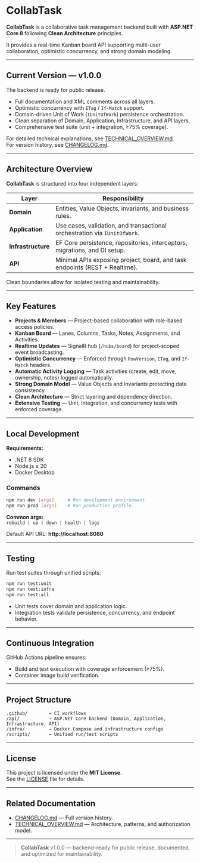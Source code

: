 # CollabTask

**CollabTask** is a collaborative task management backend built with **ASP.NET Core 8** following **Clean Architecture** principles.

It provides a real-time Kanban board API supporting multi-user collaboration, optimistic concurrency, and strong domain modeling.

---

## Current Version — v1.0.0

The backend is ready for public release.

- Full documentation and XML comments across all layers.
- Optimistic concurrency with `ETag` / `If-Match` support.
- Domain-driven Unit of Work (`IUnitOfWork`) persistence orchestration.
- Clean separation of Domain, Application, Infrastructure, and API layers.
- Comprehensive test suite (unit + integration, ≥75% coverage).

For detailed technical explanations, see [TECHNICAL_OVERVIEW.md](docs/TECHNICAL_OVERVIEW.md).  
For version history, see [CHANGELOG.md](./CHANGELOG.md).

---

## Architecture Overview

**CollabTask** is structured into four independent layers:

| Layer | Responsibility |
|-------|----------------|
| **Domain** | Entities, Value Objects, invariants, and business rules. |
| **Application** | Use cases, validation, and transactional orchestration via `IUnitOfWork`. |
| **Infrastructure** | EF Core persistence, repositories, interceptors, migrations, and DI setup. |
| **API** | Minimal APIs exposing project, board, and task endpoints (REST + Realtime). |

Clean boundaries allow for isolated testing and maintainability.  

---

## Key Features

- **Projects & Members** — Project-based collaboration with role-based access policies.  
- **Kanban Board** — Lanes, Columns, Tasks, Notes, Assignments, and Activities.  
- **Realtime Updates** — SignalR hub (`/hubs/board`) for project-scoped event broadcasting.  
- **Optimistic Concurrency** — Enforced through `RowVersion`, `ETag`, and `If-Match` headers.  
- **Automatic Activity Logging** — Task activities (create, edit, move, ownership, notes) logged automatically.  
- **Strong Domain Model** — Value Objects and invariants protecting data consistency.  
- **Clean Architecture** — Strict layering and dependency direction.  
- **Extensive Testing** — Unit, integration, and concurrency tests with enforced coverage.  

---

## Local Development

**Requirements:**  
- .NET 8 SDK  
- Node.js ≥ 20  
- Docker Desktop

### Commands
```bash
npm run dev [args]     # Run development environment
npm run prod [args]    # Run production profile
```

**Common args:**  
`rebuild | up | down | health | logs`

Default API URL: **http://localhost:8080**

---

## Testing

Run test suites through unified scripts:

```bash
npm run test:unit
npm run test:infra
npm run test:all
```

- Unit tests cover domain and application logic.
- Integration tests validate persistence, concurrency, and endpoint behavior.

---

## Continuous Integration

GitHub Actions pipeline ensures:
- Build and test execution with coverage enforcement (≥75%).
- Container image build verification.

---

## Project Structure

```
.github/        → CI workflows
/api/           → ASP.NET Core backend (Domain, Application, Infrastructure, API)
/infra/         → Docker Compose and infrastructure configs
/scripts/       → Unified run/test scripts
```

---

## License

This project is licensed under the **MIT License**.  
See the [LICENSE](./LICENSE) file for details.

---

## Related Documentation

- [CHANGELOG.md](./CHANGELOG.md) — Full version history.  
- [TECHNICAL_OVERVIEW.md](docs/TECHNICAL_OVERVIEW.md) — Architecture, patterns, and authorization model.  

---

> **CollabTask** v1.0.0 — backend-ready for public release, documented, and optimized for maintainability.
